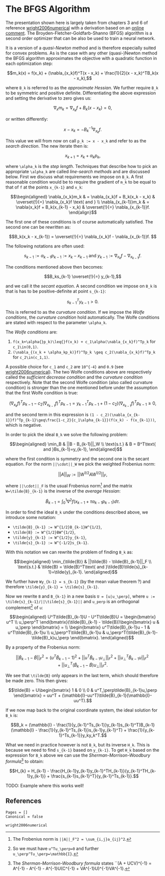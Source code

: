# The BFGS Algorithm

The presentation shown here is largely taken from chapters 3 and 6 of reference [wright2006numerical](@cite) with a derivation based on an [online comment](https://math.stackexchange.com/questions/2091867/quasi-newton-methods-understanding-dfp-updating-formula). The Broyden-Fletcher-Goldfarb-Shanno (BFGS) algorithm is a second order optimizer that can be also be used to train a neural network.

It is a version of a *quasi-Newton* method and is therefore especially suited for convex problems. As is the case with any other (quasi-)Newton method the BFGS algorithm approximates the objective with a quadratic function in each optimization step:
```math
m_k(x) = f(x_k) + (\nabla_{x_k}f)^T(x - x_k) + \frac{1}{2}(x - x_k)^TB_k(x - x_k),
```
where ``B_k`` is referred to as the *approximate Hessian*. We further require ``B_k`` to be symmetric and positive definite. Differentiating the above expression and setting the derivative to zero gives us: 
```math
\nabla_xm_k = \nabla_{x_k}f + B_k(x - x_k) = 0,
```
or written differently: 
```math
x - x_k = -B_k^{-1}\nabla_{x_k}f.
```
This value we will from now on call ``p_k := x - x_k`` and refer to as the *search direction*. The new iterate then is: 
```math
x_{k+1} = x_k + \alpha_kp_k,
```
where ``\alpha_k`` is the *step length*. Techniques that describe how to pick an appropriate ``\alpha_k`` are called *line-search methods* and are discussed below. First we discuss what requirements we impose on ``B_k``. A first reasonable condition would be to require the gradient of ``m_k`` to be equal to that of ``f`` at the points ``x_{k-1}`` and ``x_k``: 
```math
\begin{aligned}
\nabla_{x_k}m_k  & = \nabla_{x_k}f + B_k(x_k - x_k)  & \overset{!}{=} \nabla_{x_k}f \text{ and } \\
\nabla_{x_{k-1}}m_k & = \nabla{x_k}f + B_k(x_{k-1} - x_k) & \overset{!}{=} \nabla_{x_{k-1}}f.
\end{align}
```
The first one of these conditions is of course automatically satisfied. The second one can be rewritten as: 
```math
B_k(x_k - x_{k-1}) = \overset{!}{=} \nabla_{x_k}f - \nabla_{x_{k-1}}f. 
```

The following notations are often used: 
```math
s_{k-1} := \alpha_{k-1}p_{k-1} :=  x_{k} - x_{k-1} \text{ and } y_{k-1} := \nabla_{x_k}f - \nabla_{x_{k-1}}f. 
```

The conditions mentioned above then becomes: 
```math
B_ks_{k-1} \overset{!}{=} y_{k-1},
```
and we call it the *secant equation*. A second condition we impose on ``B_k`` is that is has to be positive-definite at point ``s_{k-1}``:
```math
s_{k-1}^Ty_{k-1} > 0.
```
This is referred to as the *curvature condition*. If we impose the *Wolfe conditions*, the *curvature condition* hold automatically. The Wolfe conditions are stated with respect to the parameter ``\alpha_k``.

The *Wolfe conditions* are:
1. ``f(x_k+\alpha{}p_k)\leq{}f(x_k) + c_1\alpha(\nabla_{x_k}f)^Tp_k`` for ``c_1\in(0,1)``.
2. ``(\nabla_{(x_k + \alpha_kp_k)}f)^Tp_k \geq c_2(\nabla_{x_k}f)^Tp_k`` for ``c_2\in(c_1,1)``.

A possible choice for ``c_1`` and ``c_2`` are ``10^{-4}`` and ``0.9`` (see [wright2006numerical](@cite)). The two Wolfe conditions above are respectively called the *sufficient decrease condition* and the *curvature condition* respectively. Note that the second Wolfe condition (also called curvature condition) is stronger than the one mentioned before under the assumption that the first Wolfe condition is true:
```math
(\nabla_{x_k}f)^Tp_{k-1} - c_2(\nabla_{x_{k-1}}f)^Tp_{k-1} = y_{k-1}^Tp_{k-1} + (1 - c_2)(\nabla_{x_{k-1}}f)^Tp_{k-1} \geq 0,
```
and the second term in this expression is ``(1 - c_2)(\nabla_{x_{k-1}}f)^Tp_{k-1}\geq\frac{1-c_2}{c_1\alpha_{k-1}}(f(x_k) - f(x_{k-1}))``, which is negative. 

In order to pick the ideal ``B_k`` we solve the following problem: 
```math
\begin{aligned}
\min_B & ||B - B_{k-1}||_W \\ 
\text{s.t.} & B  = B^T\text{ and }Bs_{k-1}=y_{k-1},
\end{aligned}
```
where the first condition is symmetry and the second one is the secant equation. For the norm ``||\cdot||_W`` we pick the weighted Frobenius norm:
```math
||A||_W := ||W^{1/2}AW^{1/2}||_F,
```
where ``||\cdot||_F`` is the usual Frobenius norm[^1] and the matrix ``W=\tilde{B}_{k-1}`` is the inverse of the *average Hessian*:
```math
\tilde{B}_{k-1} = \int_0^1 \nabla^2f(x_{k-1} + \tau\alpha_{k-1}p_{k-1})d\tau.
``` 
[^1]: The Frobenius norm is ``||A||_F^2 = \sum_{i,j}a_{ij}^2``.

In order to find the ideal ``B_k`` under the conditions described above, we introduce some notation: 
- ``\tilde{B}_{k-1} := W^{1/2}B_{k-1}W^{1/2}``,
- ``\tilde{B} := W^{1/2}BW^{1/2}``, 
- ``\tilde{y}_{k-1} := W^{1/2}y_{k-1}``, 
- ``\tilde{s}_{k-1} := W^{-1/2}s_{k-1}``.

With this notation we can rewrite the problem of finding ``B_k`` as: 
```math
\begin{aligned}
\min_{\tilde{B}} & ||\tilde{B} - \tilde{B}_{k-1}||_F \\ 
\text{s.t.} & \tilde{B} = \tilde{B}^T\text{ and }\tilde{B}\tilde{s}_{k-1}=\tilde{y}_{k-1}.
\end{aligned}
```

We further have ``Wy_{k-1} = s_{k-1}`` (by the mean value theorem ?) and therefore ``\tilde{y}_{k-1} = \tilde{s}_{k-1}``.

Now we rewrite ``B`` and ``B_{k-1}`` in a new basis ``U = [u|u_\perp]``, where ``u := \tilde{s}_{k-1}/||\tilde{s}_{k-1}||`` and ``u_perp`` is an orthogonal complement[^2] of ``u``:

[^2]: So we must have ``u^Tu_\perp=0`` and further ``u_\perp^Tu_\perp=\mathbb{I}``.

```math
\begin{aligned}
U^T\tilde{B}_{k-1}U - U^T\tilde{B}U = \begin{bmatrix}  u^T \\ u_\perp^T \end{bmatrix}(\tilde{B}_{k-1} - \tilde{B})\begin{bmatrix} u & u_\perp \end{bmatrix} = \\
\begin{bmatrix}
    u^T\tilde{B}_{k-1}u - 1 & u^T\tilde{B}_{k-1}u \\
    u_\perp^T\tilde{B}_{k-1}u & u_\perp^T(\tilde{B}_{k-1}-\tilde{B}_k)u_\perp
\end{bmatrix}.
\end{aligned}
```
By a property of the Frobenius norm: 
```math
||\tilde{B}_{k-1} - \tilde{B}||^2_F = (u^T\tilde{B}_{k-1} -1)^2 + ||u^T\tilde{B}_{k-1}u_\perp||_F^2 + ||u_\perp^T\tilde{B}_{k-1}u||_F^2 + ||u_\perp^T(\tilde{B}_{k-1} - \tilde{B})u_\perp||_F^2.
```

We see that ``\tilde{B}`` only appears in the last term, which should therefore be made zero. This then gives: 
```math
\tilde{B} = U\begin{bmatrix} 1 & 0 \\ 0 & u^T_\perp\tilde{B}_{k-1}u_\perp \end{bmatrix} = uu^T + (\mathbb{I}-uu^T)\tilde{B}_{k-1}(\mathbb{I}-uu^T).
```

If we now map back to the original coordinate system, the ideal solution for ``B_k`` is: 
```math
B_k = (\mathbb{I} - \frac{1}{y_{k-1}^Ts_{k-1}}y_{k-1}s_{k-1}^T)B_{k-1}(\mathbb{I} - \frac{1}{y_{k-1}^Ts_{k-1}}s_{k-1}y_{k-1}^T) + \frac{1}{y_{k-1}^Ts_{k-1}}y_ky_k^T.
```

What we need in practice however is not ``B_k``, but its inverse ``H_k``. This is because we need to find ``s_{k-1}`` based on ``y_{k-1}``.  To get ``H_k`` based on the expression for ``B_k`` above we can use the *Sherman-Morrison-Woodbury formula*[^3] to obtain:

[^3]: The *Sherman-Morrison-Woodbury formula* states ``(A + UCV)^{-1} = A^{-1} - A^{-1} - A^{-1}U(C^{-1} + VA^{-1}U)^{-1}VA^{-1}.

```math
H_{k} = H_{k-1} - \frac{H_{k-1}y_{k-1}y_{k-1}^TH_{k-1}}{y_{k-1}^TH_{k-1}y_{k-1}} + \frac{s_{k-1}s_{k-1}^T}{y_{k-1}^Ts_{k-1}}.
```


TODO: Example where this works well!

## References 

```@bibliography
Pages = []
Canonical = false 

wright2006numerical
```